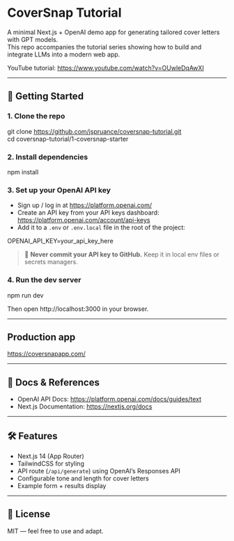 ﻿# CoverSnap Tutorial

A minimal Next.js + OpenAI demo app for generating tailored cover letters with GPT models.  
This repo accompanies the tutorial series showing how to build and integrate LLMs into a modern web app.

YouTube tutorial:
https://www.youtube.com/watch?v=OUwleDqAwXI

---

## 🚀 Getting Started

### 1. Clone the repo
git clone https://github.com/jspruance/coversnap-tutorial.git  
cd coversnap-tutorial/1-coversnap-starter

### 2. Install dependencies
npm install

### 3. Set up your OpenAI API key
- Sign up / log in at https://platform.openai.com/
- Create an API key from your API keys dashboard: https://platform.openai.com/account/api-keys
- Add it to a `.env` or `.env.local` file in the root of the project:

OPENAI_API_KEY=your_api_key_here

> 🔑 **Never commit your API key to GitHub.** Keep it in local env files or secrets managers.

### 4. Run the dev server
npm run dev

Then open http://localhost:3000 in your browser.

---

## Production app
https://coversnapapp.com/

---

## 📖 Docs & References
- OpenAI API Docs: https://platform.openai.com/docs/guides/text
- Next.js Documentation: https://nextjs.org/docs

---

## 🛠️ Features
- Next.js 14 (App Router)
- TailwindCSS for styling
- API route (`/api/generate`) using OpenAI’s Responses API
- Configurable tone and length for cover letters
- Example form + results display

---

## 📜 License
MIT — feel free to use and adapt.


